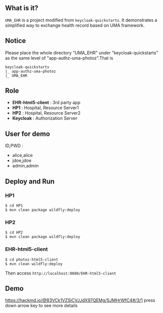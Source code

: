 ## What is it?
`UMA_EHR` is a project modified from `keycloak-quickstarts`. 
It demonstrates a simplified way to exchange health record based on UMA framework.
## Notice
Please place the whole directory "UMA_EHR" under "keycloak-quickstarts" as the same level of "app-authz-uma-photoz".That is
```
keycloak-quickstarts
|_ app-authz-uma-photoz
|_ UMA_EHR
```

## Role
* **EHR-html5-client** : 3rd party app
* **HP1** : Hospital, Resource Server1
* **HP2** : Hospital, Resource Server2
* **Keycloak** : Authorization Server

## User for demo
ID,PWD :
* alice,alice
* jdoe,jdoe
* admin,admin

## Deploy and Run
### HP1
```
$ cd HP1
$ mvn clean package wildfly:deploy
```
### HP2
```
$ cd HP2
$ mvn clean package wildfly:deploy
```
### EHR-html5-client
```
$ cd photoz-html5-client
$ mvn clean wildfly:deploy
```
Then access 
`http://localhost:8080/EHR-html5-client`

## Demo 
https://hackmd.io/@83VCk1VZSiCVJJdX97QEMg/SJMHrWfC4#/3/1
press down arrow key to see more details
